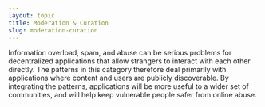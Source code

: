 ```yaml
---
layout: topic
title: Moderation & Curation
slug: moderation-curation
---
```


Information overload, spam, and abuse can be serious problems for decentralized applications that allow strangers to interact with each other directly. The patterns in this category therefore deal primarily with applications where content and users are publicly discoverable. By integrating the patterns, applications will be more useful to a wider set of communities, and will help keep vulnerable people safer from online abuse.

